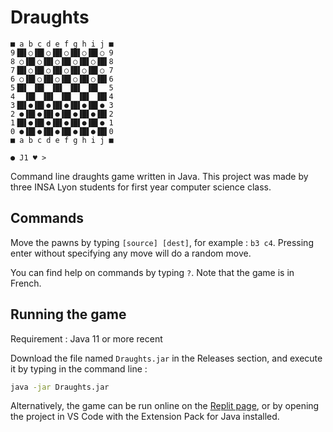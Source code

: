 # Draughts

```plaintext
■ a b c d e f g h i j ■
9▐█▌○▐█▌○▐█▌○▐█▌○▐█▌○ 9
8 ○▐█▌○▐█▌○▐█▌○▐█▌○▐█▌8
7▐█▌○▐█▌○▐█▌○▐█▌○▐█▌○ 7
6 ○▐█▌○▐█▌○▐█▌○▐█▌○▐█▌6
5▐█▌ ▐█▌ ▐█▌ ▐█▌ ▐█▌  5
4  ▐█▌ ▐█▌ ▐█▌ ▐█▌ ▐█▌4
3▐█▌●▐█▌●▐█▌●▐█▌●▐█▌● 3
2 ●▐█▌●▐█▌●▐█▌●▐█▌●▐█▌2
1▐█▌●▐█▌●▐█▌●▐█▌●▐█▌● 1
0 ●▐█▌●▐█▌●▐█▌●▐█▌●▐█▌0
■ a b c d e f g h i j ■

● J1 ♥ > 
```

Command line draughts game written in Java. This project was made by three INSA Lyon students for first year computer science class.

## Commands

Move the pawns by typing `[source] [dest]`, for example : `b3 c4`. Pressing enter without specifying any move will do a random move.

You can find help on commands by typing `?`. Note that the game is in French.

## Running the game

Requirement : Java 11 or more recent

Download the file named `Draughts.jar` in the Releases section, and execute it by typing in the command line :

```bash
java -jar Draughts.jar
```

Alternatively, the game can be run online on the [Replit page](https://replit.com/@Lysquid/Dames), or by opening the project in VS Code with the Extension Pack for Java installed.
